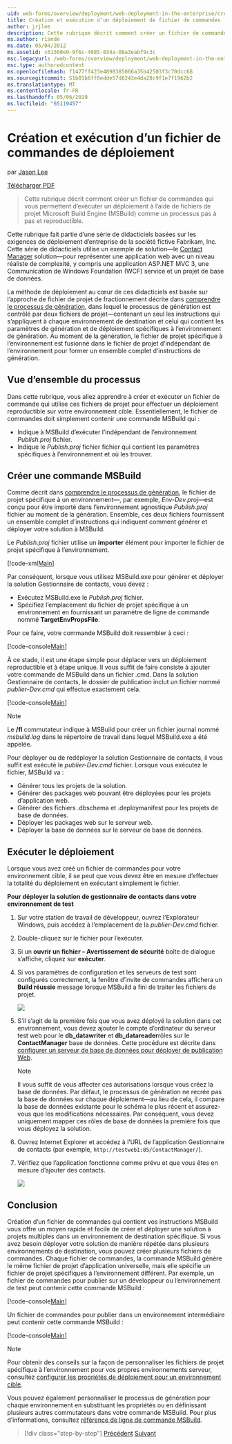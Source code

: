 ```yaml
---
uid: web-forms/overview/deployment/web-deployment-in-the-enterprise/creating-and-running-a-deployment-command-file
title: Création et exécution d’un déploiement de fichier de commandes | Microsoft Docs
author: jrjlee
description: Cette rubrique décrit comment créer un fichier de commandes qui vous permettent d’exécuter un déploiement à l’aide de fichiers de projet Microsoft Build Engine (MSBuild) en tant qu’une seule étape, re...
ms.author: riande
ms.date: 05/04/2012
ms.assetid: c61560e9-9f6c-4985-834a-08a3eabf9c3c
msc.legacyurl: /web-forms/overview/deployment/web-deployment-in-the-enterprise/creating-and-running-a-deployment-command-file
msc.type: authoredcontent
ms.openlocfilehash: f1477ff423e4898385066a35b42503f3c70dcc68
ms.sourcegitcommit: 51b01b6ff8edde57d8243e4da28c9f1e7f1962b2
ms.translationtype: MT
ms.contentlocale: fr-FR
ms.lasthandoff: 05/06/2019
ms.locfileid: "65119457"
---
```

# <a name="creating-and-running-a-deployment-command-file"></a>Création et exécution d’un fichier de commandes de déploiement

par [Jason Lee](https://github.com/jrjlee)

[Télécharger PDF](https://msdnshared.blob.core.windows.net/media/MSDNBlogsFS/prod.evol.blogs.msdn.com/CommunityServer.Blogs.Components.WeblogFiles/00/00/00/63/56/8130.DeployingWebAppsInEnterpriseScenarios.pdf)

> Cette rubrique décrit comment créer un fichier de commandes qui vous permettent d’exécuter un déploiement à l’aide de fichiers de projet Microsoft Build Engine (MSBuild) comme un processus pas à pas et reproductible.

Cette rubrique fait partie d’une série de didacticiels basées sur les exigences de déploiement d’entreprise de la société fictive Fabrikam, Inc. Cette série de didacticiels utilise un exemple de solution&#x2014;le [Contact Manager](the-contact-manager-solution.md) solution&#x2014;pour représenter une application web avec un niveau réaliste de complexité, y compris une application ASP.NET MVC 3, une Communication de Windows Foundation (WCF) service et un projet de base de données.

La méthode de déploiement au cœur de ces didacticiels est basée sur l’approche de fichier de projet de fractionnement décrite dans [comprendre le processus de génération](understanding-the-build-process.md), dans lequel le processus de génération est contrôlé par deux fichiers de projet&#x2014;contenant un seul les instructions qui s’appliquent à chaque environnement de destination et celui qui contient les paramètres de génération et de déploiement spécifiques à l’environnement de génération. Au moment de la génération, le fichier de projet spécifique à l’environnement est fusionné dans le fichier de projet d’indépendant de l’environnement pour former un ensemble complet d’instructions de génération.

## <a name="process-overview"></a>Vue d’ensemble du processus

Dans cette rubrique, vous allez apprendre à créer et exécuter un fichier de commande qui utilise ces fichiers de projet pour effectuer un déploiement reproductible sur votre environnement cible. Essentiellement, le fichier de commandes doit simplement contenir une commande MSBuild qui :

- Indique à MSBuild d’exécuter l’indépendant de l’environnement *Publish.proj* fichier.
- Indique le *Publish.proj* fichier fichier qui contient les paramètres spécifiques à l’environnement et où les trouver.

## <a name="create-an-msbuild-command"></a>Créer une commande MSBuild

Comme décrit dans [comprendre le processus de génération](understanding-the-build-process.md), le fichier de projet spécifique à un environnement&#x2014;, par exemple, *Env-Dev.proj*&#x2014;est conçu pour être importé dans l’environnement agnostique *Publish.proj* fichier au moment de la génération. Ensemble, ces deux fichiers fournissent un ensemble complet d’instructions qui indiquent comment générer et déployer votre solution à MSBuild.

Le *Publish.proj* fichier utilise un **importer** élément pour importer le fichier de projet spécifique à l’environnement.

[!code-xml[Main](creating-and-running-a-deployment-command-file/samples/sample1.xml)]

Par conséquent, lorsque vous utilisez MSBuild.exe pour générer et déployer la solution Gestionnaire de contacts, vous devez :

- Exécutez MSBuild.exe le *Publish.proj* fichier.
- Spécifiez l’emplacement du fichier de projet spécifique à un environnement en fournissant un paramètre de ligne de commande nommé **TargetEnvPropsFile**.

Pour ce faire, votre commande MSBuild doit ressembler à ceci :

[!code-console[Main](creating-and-running-a-deployment-command-file/samples/sample2.cmd)]

À ce stade, il est une étape simple pour déplacer vers un déploiement reproductible et à étape unique. Il vous suffit de faire consiste à ajouter votre commande de MSBuild dans un fichier .cmd. Dans la solution Gestionnaire de contacts, le dossier de publication inclut un fichier nommé *publier-Dev.cmd* qui effectue exactement cela.

[!code-console[Main](creating-and-running-a-deployment-command-file/samples/sample3.cmd)]

> [!NOTE]
> Le **/fl** commutateur indique à MSBuild pour créer un fichier journal nommé *msbuild.log* dans le répertoire de travail dans lequel MSBuild.exe a été appelée.

Pour déployer ou de redéployer la solution Gestionnaire de contacts, il vous suffit est exécuté le *publier-Dev.cmd* fichier. Lorsque vous exécutez le fichier, MSBuild va :

- Générer tous les projets de la solution.
- Générer des packages web pouvant être déployées pour les projets d’application web.
- Générer des fichiers .dbschema et .deploymanifest pour les projets de base de données.
- Déployer les packages web sur le serveur web.
- Déployer la base de données sur le serveur de base de données.

## <a name="run-the-deployment"></a>Exécuter le déploiement

Lorsque vous avez créé un fichier de commandes pour votre environnement cible, il se peut que vous devez être en mesure d’effectuer la totalité du déploiement en exécutant simplement le fichier.

**Pour déployer la solution de gestionnaire de contacts dans votre environnement de test**

1. Sur votre station de travail de développeur, ouvrez l’Explorateur Windows, puis accédez à l’emplacement de la *publier-Dev.cmd* fichier.
2. Double-cliquez sur le fichier pour l’exécuter.
3. Si un **ouvrir un fichier – Avertissement de sécurité** boîte de dialogue s’affiche, cliquez sur **exécuter**.
4. Si vos paramètres de configuration et les serveurs de test sont configurés correctement, la fenêtre d’invite de commandes affichera un **Build réussie** message lorsque MSBuild a fini de traiter les fichiers de projet.

    ![](creating-and-running-a-deployment-command-file/_static/image1.png)
5. S’il s’agit de la première fois que vous avez déployé la solution dans cet environnement, vous devez ajouter le compte d’ordinateur du serveur test web pour le **db\_datawriter** et **db\_datareader**rôles sur le **ContactManager** base de données. Cette procédure est décrite dans [configurer un serveur de base de données pour déployer de publication Web](../configuring-server-environments-for-web-deployment/configuring-a-database-server-for-web-deploy-publishing.md).

    > [!NOTE]
    > Il vous suffit de vous affecter ces autorisations lorsque vous créez la base de données. Par défaut, le processus de génération ne recrée pas la base de données sur chaque déploiement&#x2014;au lieu de cela, il compare la base de données existante pour le schéma le plus récent et assurez-vous que les modifications nécessaires. Par conséquent, vous devez uniquement mapper ces rôles de base de données la première fois que vous déployez la solution.
6. Ouvrez Internet Explorer et accédez à l’URL de l’application Gestionnaire de contacts (par exemple, `http://testweb1:85/ContactManager/`).
7. Vérifiez que l’application fonctionne comme prévu et que vous êtes en mesure d’ajouter des contacts.

    ![](creating-and-running-a-deployment-command-file/_static/image2.png)

## <a name="conclusion"></a>Conclusion

Création d’un fichier de commandes qui contient vos instructions MSBuild vous offre un moyen rapide et facile de créer et déployer une solution à projets multiples dans un environnement de destination spécifique. Si vous avez besoin déployer votre solution de manière répétée dans plusieurs environnements de destination, vous pouvez créer plusieurs fichiers de commandes. Chaque fichier de commandes, la commande MSBuild génère le même fichier de projet d’application universelle, mais elle spécifie un fichier de projet spécifiques à l’environnement différent. Par exemple, un fichier de commandes pour publier sur un développeur ou l’environnement de test peut contenir cette commande MSBuild :

[!code-console[Main](creating-and-running-a-deployment-command-file/samples/sample4.cmd)]

Un fichier de commandes pour publier dans un environnement intermédiaire peut contenir cette commande MSBuild :

[!code-console[Main](creating-and-running-a-deployment-command-file/samples/sample5.cmd)]

> [!NOTE]
> Pour obtenir des conseils sur la façon de personnaliser les fichiers de projet spécifique à l’environnement pour vos propres environnements serveur, consultez [configurer les propriétés de déploiement pour un environnement cible](../configuring-server-environments-for-web-deployment/configuring-deployment-properties-for-a-target-environment.md).

Vous pouvez également personnaliser le processus de génération pour chaque environnement en substituant les propriétés ou en définissant plusieurs autres commutateurs dans votre commande MSBuild. Pour plus d’informations, consultez [référence de ligne de commande MSBuild](https://msdn.microsoft.com/library/ms164311.aspx).

> [!div class="step-by-step"]
> [Précédent](deploying-database-projects.md)
> [Suivant](manually-installing-web-packages.md)
